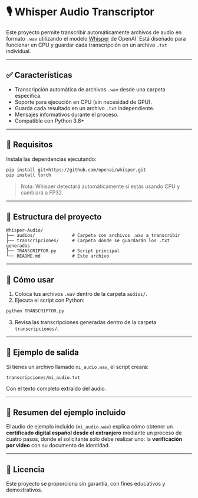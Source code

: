 # 🎙️ Whisper Audio Transcriptor

Este proyecto permite transcribir automáticamente archivos de audio en formato `.wav` utilizando el modelo [Whisper](https://github.com/openai/whisper) de OpenAI. Está diseñado para funcionar en CPU y guardar cada transcripción en un archivo `.txt` individual.

---

## ✅ Características

- Transcripción automática de archivos `.wav` desde una carpeta específica.
- Soporte para ejecución en CPU (sin necesidad de GPU).
- Guarda cada resultado en un archivo `.txt` independiente.
- Mensajes informativos durante el proceso.
- Compatible con Python 3.8+

---

## 🧰 Requisitos

Instala las dependencias ejecutando:

```bash
pip install git+https://github.com/openai/whisper.git
pip install torch
```

> Nota: Whisper detectará automáticamente si estás usando CPU y cambiará a FP32.

---

## 📂 Estructura del proyecto

```
Whisper-Audio/
├── audios/              # Carpeta con archivos .wav a transcribir
├── transcripciones/     # Carpeta donde se guardarán los .txt generados
├── TRANSCRIPTOR.py      # Script principal
└── README.md            # Este archivo
```

---

## 🚀 Cómo usar

1. Coloca tus archivos `.wav` dentro de la carpeta `audios/`.
2. Ejecuta el script con Python:

```bash
python TRANSCRIPTOR.py
```

3. Revisa las transcripciones generadas dentro de la carpeta `transcripciones/`.

---

## 📌 Ejemplo de salida

Si tienes un archivo llamado `mi_audio.wav`, el script creará:

```
transcripciones/mi_audio.txt
```

Con el texto completo extraído del audio.

---

## 📝 Resumen del ejemplo incluido

El audio de ejemplo incluido (`mi_audio.wav`) explica cómo obtener un **certificado digital español desde el extranjero** mediante un proceso de cuatro pasos, donde el solicitante solo debe realizar uno: la **verificación por video** con su documento de identidad.

---

## 📄 Licencia

Este proyecto se proporciona sin garantía, con fines educativos y demostrativos.
